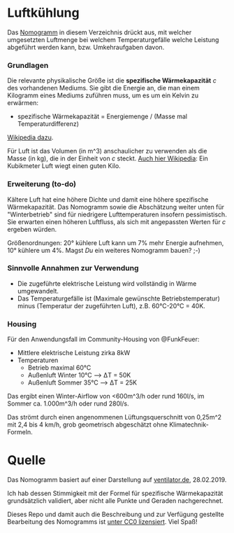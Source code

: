 # Luftkühlung

Das [Nomogramm](https://github.com/aaaaalbert/funkfeuer-sachen/blob/master/luftkuehlung/nomogramm.pdf)
in diesem Verzeichnis drückt aus, mit welcher umgesetzten
Luftmenge bei welchem Temperaturgefälle welche Leistung abgeführt werden
kann, bzw. Umkehraufgaben davon.


### Grundlagen
Die relevante physikalische Größe ist die **spezifische Wärmekapazität**
*c* des vorhandenen Mediums. Sie gibt die Energie an, die man einem
Kilogramm eines Mediums zuführen muss, um es um ein Kelvin zu erwärmen:

 * spezifische Wärmekapazität = Energiemenge / (Masse mal Temperaturdifferenz)

[Wikipedia dazu](https://de.wikipedia.org/wiki/Spezifische_W%C3%A4rmekapazit%C3%A4t).

Für Luft ist das Volumen (in m^3) anschaulicher zu verwenden als die
Masse (in kg), die in der Einheit von *c* steckt.
[Auch hier Wikipedia](https://de.wikipedia.org/wiki/Luft#Physikalische_Gr%C3%B6%C3%9Fen_der_Luft):
Ein Kubikmeter Luft wiegt einen guten Kilo.


### Erweiterung (to-do)
Kältere Luft hat eine höhere Dichte und damit eine höhere spezifische
Wärmekapazität. Das Nomogramm sowie die Abschätzung weiter unten für
"Winterbetrieb" sind für niedrigere Lufttemperaturen insofern pessimistisch.
Sie erwarten einen höheren Luftfluss, als sich mit angepassten Werten für
*c* ergeben würden.

Größenordnungen: 20° kühlere Luft kann um 7% mehr Energie aufnehmen,
10° kühlere um 4%. Magst *Du* ein weiteres Nomogramm bauen? ;-)


### Sinnvolle Annahmen zur Verwendung
* Die zugeführte elektrische Leistung wird vollständig in Wärme umgewandelt.
* Das Temperaturgefälle ist (Maximale gewünschte Betriebstemperatur) minus
  (Temperatur der zugeführten Luft), z.B. 60°C-20°C = 40K.


### Housing
Für den Anwendungsfall im Community-Housing von @FunkFeuer:
* Mittlere elektrische Leistung zirka 8kW
* Temperaturen
  * Betrieb maximal 60°C
  * Außenluft Winter 10°C --> ΔT = 50K
  * Außenluft Sommer 35°C --> ΔT = 25K

Das ergibt einen Winter-Airflow von <600m^3/h oder rund 160l/s,
im Sommer ca. 1.000m^3/h oder rund 280l/s.

Das strömt durch einen angenommenen Lüftungsquerschnitt von 0,25m^2 mit
2,4 bis 4 km/h, grob geometrisch abgeschätzt ohne Klimatechnik-Formeln.


# Quelle
Das Nomogramm basiert auf einer Darstellung auf
[ventilator.de](https://www.ventilator.de/kuehlung-von-servern-computern-mittels-aussenluft), 28.02.2019.

Ich hab dessen Stimmigkeit mit der Formel für spezifische Wärmekapazität
grundsätzlich validiert, aber nicht alle Punkte und Geraden nachgerechnet.

Dieses Repo und damit auch die Beschreibung und zur Verfügung gestellte Bearbeitung
des Nomogramms ist
[unter CC0 lizensiert](https://creativecommons.org/publicdomain/zero/1.0/).
Viel Spaß!
